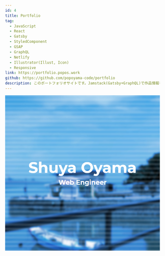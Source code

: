 ```yaml
---
id: 4
title: Portfolio
tag:
  - JavaScript
  - React
  - Gatsby
  - StyledComponent
  - GSAP
  - GraphQL
  - Netlify
  - Illustrator(Illust, Icon)
  - Responsive
link: https://portfolio.popos.work
github: https://github.com/popoyama-code/portfolio
description: このポートフォリオサイトです。Jamstack(Gatsby+GraphQL)で作品情報を管理して省力化を図っています。
---
```


![スクリーンショット](./ss4.png)